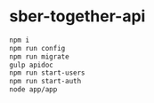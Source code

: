 # sber-together-api

```sh
npm i
npm run config
npm run migrate
gulp apidoc
npm run start-users
npm run start-auth
node app/app
```
